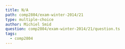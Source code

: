```yaml
---
title: N/A
path: comp2804/exam-winter-2014/21
type: multiple-choice
author: Michiel Smid
question: comp2804/exam-winter-2014/21/question.ts
tags:
  - comp2804
---
```

